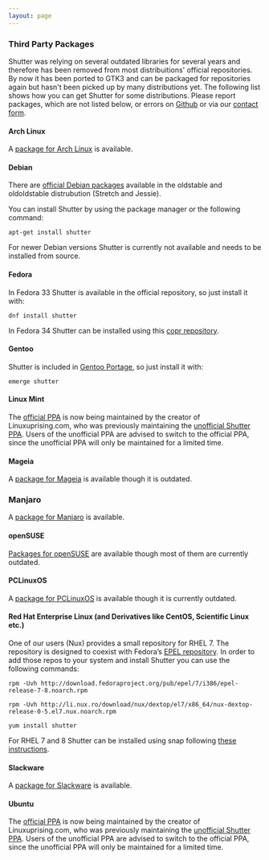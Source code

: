 ```yaml
---
layout: page
---
```

### Third Party Packages

Shutter was relying on several outdated libraries for several years and therefore has been removed from most distribuitions' official repositories. By now it has been ported to GTK3 and can be packaged for repositories again but hasn't been picked up by many distributions yet. The following list shows how you can get Shutter for some distributions. Please report packages, which are not listed below, or errors on [Github](https://github.com/shutter-project/shutter/issues/new/choose) or via our [contact form](https://shutter-project.org/contact/).

#### Arch Linux

A [package for Arch Linux](https://archlinux.org/packages/community/any/shutter/) is available.

#### Debian

There are [official Debian packages](https://packages.debian.org/search?keywords=shutter&searchon=names&suite=all&section=all) available in the oldstable and oldoldstable distrubution (Stretch and Jessie).

You can install Shutter by using the package manager or the following command:

~~~
apt-get install shutter
~~~

For newer Debian versions Shutter is currently not available and needs to be installed from source.


#### Fedora

In Fedora 33 Shutter is available in the official repository, so just install it with:

~~~
dnf install shutter
~~~

In Fedora 34 Shutter can be installed using this [copr repository](https://copr.fedorainfracloud.org/coprs/geraldosimiao/shutter/).


#### Gentoo

Shutter is included in [Gentoo Portage](https://packages.gentoo.org/packages/x11-misc/shutter), so just install it with:

~~~
emerge shutter
~~~


#### Linux Mint

The [official PPA](https://launchpad.net/~shutter/+archive/ubuntu/ppa) is now being maintained by the creator of Linuxuprising.com, who was previously maintaining the [unofficial Shutter PPA](https://www.linuxuprising.com/2018/10/shutter-removed-from-ubuntu-1810-and.html). Users of the unofficial PPA are advised to switch to the official PPA, since the unofficial PPA will only be maintained for a limited time.

#### Mageia

A [package for Mageia](https://madb.mageia.org/package/show/name/shutter) is available though it is outdated.

### Manjaro

A [package for Manjaro](https://manjaro.org/branch-compare/?query=shutter) is available.

#### openSUSE

[Packages for openSUSE](https://software.opensuse.org/package/shutter) are available though most of them are currently outdated.

#### PCLinuxOS

A [package for PCLinuxOS](https://pclinuxos.pkgs.org/rolling/pclinuxos-x86_64/shutter-0.94-1pclos2018.noarch.rpm.html) is available though it is currently outdated.

#### Red Hat Enterprise Linux (and Derivatives like CentOS, Scientific Linux etc.)

One of our users (Nux) provides a small repository for RHEL 7. The repository is designed to coexist with Fedora’s [EPEL repository](https://fedoraproject.org/wiki/EPEL/FAQ#What_is_EPEL.3F).
In order to add those repos to your system and install Shutter you can use the following commands:

~~~
rpm -Uvh http://download.fedoraproject.org/pub/epel/7/i386/epel-release-7-8.noarch.rpm

rpm -Uvh http://li.nux.ro/download/nux/dextop/el7/x86_64/nux-dextop-release-0-5.el7.nux.noarch.rpm

yum install shutter
~~~

For RHEL 7 and 8 Shutter can be installed using snap following [these instructions](https://snapcraft.io/install/shutter/rhel).

#### Slackware

A [package for Slackware](https://slackbuilds.org/repository/14.2/graphics/shutter/?search=shutter) is available.

#### Ubuntu

The [official PPA](https://launchpad.net/~shutter/+archive/ubuntu/ppa) is now being maintained by the creator of Linuxuprising.com, who was previously maintaining the [unofficial Shutter PPA](https://www.linuxuprising.com/2018/10/shutter-removed-from-ubuntu-1810-and.html). Users of the unofficial PPA are advised to switch to the official PPA, since the unofficial PPA will only be maintained for a limited time.



